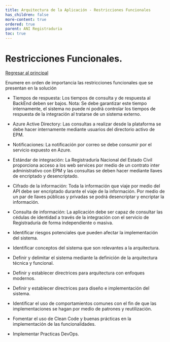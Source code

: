 ```yaml
---
title: Arquitectura de la Aplicación - Restricciones Funcionales
has_children: false
more-content: true
ordered: true
parent: ANI Registraduria 
toc: true
---
```


# Restricciones Funcionales.

[Regresar al principal](../../plantilla-arquitectura-aplicacion.html)

Enumere en orden de importancia las restricciones funcionales que se presentan en la solución

- Tiempos de respuesta: Los tiempos de consulta y de respuesta al BackEnd deben ser bajos.
  Nota: Se debe garantizar este tiempo internamente, el sistema no puede ni podrá controlar los tiempos de respuesta de la integración al tratarse de un sistema externo.

- Azure Active Directory: Las consultas a realizar desde la plataforma se debe hacer internamente mediante usuarios del directorio activo de EPM.

- Notificaciones: La notificación por correo se debe consumir por el servicio expuesto en Azure.

- Estándar de integración: La Registraduría Nacional del Estado Civil proporciona acceso a los web services por medio de un contrato inter administrativo con EPM y las consultas se deben hacer mediante llaves de encriptado y desencriptado.

- Cifrado de la información: Toda la información que viaje por medio del API debe ser encriptado durante el viaje de la información. Por medio de un par de llaves públicas y privadas se podrá desencriptar y encriptar la información.

- Consulta de información: La aplicación debe ser capaz de consultar las cédulas de identidad a través de la integración con el servicio de Registraduría de forma independiente o masiva.

- Identificar riesgos potenciales que pueden afectar la implementación del sistema.

- Identificar conceptos del sistema que son relevantes a la arquitectura.

- Definir y delimitar el sistema mediante la definición de la arquitectura técnica y funcional.

- Definir y establecer directrices para arquitectura con enfoques modernos.

- Definir y establecer directrices para diseño e implementación del sistema.

- Identificar el uso de comportamientos comunes con el fin de que las implementaciones se hagan por medio de patrones y reutilización.

- Fomentar el uso de Clean Code y buenas prácticas en la implementación de las funcionalidades.

- Implementar Practicas DevOps.